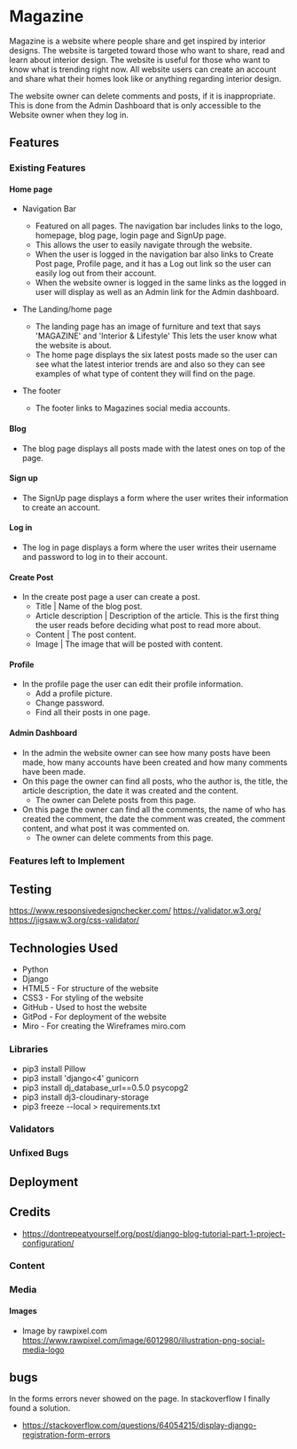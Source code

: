 # Magazine
Magazine is a website where people share and get inspired by interior designs. The website is targeted toward those who want to share, read and learn about interior design. The website is useful for those who want to know what is trending right now. 
All website users can create an account and share what their homes look like or anything regarding interior design.

The website owner can delete comments and posts, if it is inappropriate. This is done from the Admin Dashboard that is only accessible to the Website owner when they log in.


## Features

### Existing Features

#### Home page

* Navigation Bar
  * Featured on all pages. The navigation bar includes links to the logo, homepage, blog page, login page and SignUp page.
  * This allows the user to easily navigate through the website.
  * When the user is logged in the navigation bar also links to Create Post page, Profile page, and it has a Log out link so the user can easily log out from their account.
  * When the website owner is logged in the same links as the logged in user will display as well as an Admin link for the Admin dashboard.

* The Landing/home page
  * The landing page has an image of furniture and text that says 'MAGAZINE' and 'Interior & Lifestyle' This lets the user know what the website is about.
  * The home page displays the six latest posts made so the user can see what the latest interior trends are and also so they can see examples of what type of content they will find on the page. 

* The footer
  * The footer links to Magazines social media accounts.
 
 #### Blog

 * The blog page displays all posts made with the latest ones on top of the page.


#### Sign up
* The SignUp page displays a form where the user writes their information to create an account.

#### Log in
* The log in page displays a form where the user writes their username and password to log in to their account.

#### Create Post
* In the create post page a user can create a post.
    * Title | Name of the blog post.
    * Article description | Description of the article. This is the first thing the user reads before deciding what post to read more about.
    * Content | The post content.
    * Image | The image that will be posted with content.

#### Profile
* In the profile page the user can edit their profile information.
    * Add a profile picture.
    * Change password.
    * Find all their posts in one page.


#### Admin Dashboard
* In the admin the website owner can see how many posts have been made, how many accounts have been created and how many comments have been made.
* On this page the owner can find all posts, who the author is, the title, the article description, the date it was created and the content.
    * The owner can Delete posts from this page.
* On this page the owner can find all the comments, the name of who has created the comment, the date the comment was created, the comment content, and what post it was commented on.
    * The owner can delete comments from this page.

### Features left to Implement

## Testing
https://www.responsivedesignchecker.com/
https://validator.w3.org/
https://jigsaw.w3.org/css-validator/
## Technologies Used
* Python
* Django
* HTML5 - For structure of the website
* CSS3 - For styling of the website
* GitHub - Used to host the website
* GitPod - For deployment of the website
* Miro - For creating the Wireframes
miro.com
### Libraries
* pip3 install Pillow
* pip3 install 'django<4' gunicorn
* pip3 install dj_database_url==0.5.0 psycopg2
* pip3 install dj3-cloudinary-storage
* pip3 freeze --local > requirements.txt

### Validators

### Unfixed Bugs


## Deployment


## Credits
* https://dontrepeatyourself.org/post/django-blog-tutorial-part-1-project-configuration/
### Content
### Media
#### Images
* Image by rawpixel.com https://www.rawpixel.com/image/6012980/illustration-png-social-media-logo


## bugs
In the forms errors never showed on the page. In stackoverflow I finally found a solution.

* https://stackoverflow.com/questions/64054215/display-django-registration-form-errors




